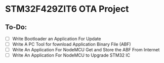 # STM32F429ZIT6 OTA Project

## To-Do:

- [ ] Write Bootloader an Application For Update
- [ ] Write A PC Tool for fownload Application Binary File (ABF)
- [ ] Write An Application For NodeMCU Get and Store the ABF From Internet
- [ ] Write An Application For NodeMCU to Upgrade STM32 IC
